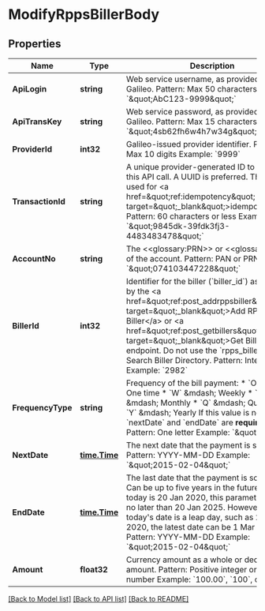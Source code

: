 # ModifyRppsBillerBody

## Properties
Name | Type | Description | Notes
------------ | ------------- | ------------- | -------------
**ApiLogin** | **string** | Web service username, as provided by Galileo. Pattern: Max 50 characters Example: &#x60;\&quot;AbC123-9999\&quot;&#x60; | [default to AbC123-9999]
**ApiTransKey** | **string** | Web service password, as provided by Galileo. Pattern: Max 15 characters Example: &#x60;\&quot;4sb62fh6w4h7w34g\&quot;&#x60; | [default to 4sb62fh6w4h7w34g]
**ProviderId** | **int32** | Galileo-issued provider identifier. Pattern: Max 10 digits Example: &#x60;9999&#x60; | [default to 9999]
**TransactionId** | **string** | A unique provider-generated ID to identify this API call. A UUID is preferred. This value is used for &lt;a href&#x3D;\&quot;ref:idempotency\&quot; target&#x3D;\&quot;_blank\&quot;&gt;idempotency&lt;/a&gt;. Pattern: 60 characters or less Example: &#x60;\&quot;9845dk-39fdk3fj3-4483483478\&quot;&#x60; | [default to 123e4567-e89b-12d3-a456-426614174000]
**AccountNo** | **string** | The &lt;&lt;glossary:PRN&gt;&gt; or &lt;&lt;glossary:PAN&gt;&gt; of the account. Pattern: PAN or PRN  Example: &#x60;\&quot;074103447228\&quot;&#x60; | [default to 074103447228]
**BillerId** | **int32** | Identifier for the biller (&#x60;biller_id&#x60;) as returned by the &lt;a href&#x3D;\&quot;ref:post_addrppsbiller\&quot; target&#x3D;\&quot;_blank\&quot;&gt;Add RPPS Biller&lt;/a&gt; or &lt;a href&#x3D;\&quot;ref:post_getbillers\&quot; target&#x3D;\&quot;_blank\&quot;&gt;Get Billers&lt;/a&gt; endpoint. Do not use the &#x60;rpps_biller_id&#x60; from Search Biller Directory. Pattern: Integer Example: &#x60;2982&#x60; | [default to 2982]
**FrequencyType** | **string** | Frequency of the bill payment: * &#x60;O&#x60; &amp;mdash; One time * &#x60;W&#x60; &amp;mdash; Weekly * &#x60;M&#x60; &amp;mdash; Monthly * &#x60;Q&#x60; &amp;mdash; Quarterly * &#x60;Y&#x60; &amp;mdash; Yearly  If this value is not &#x60;O&#x60; then &#x60;nextDate&#x60; and &#x60;endDate&#x60; are **required**. Pattern: One letter Example: &#x60;\&quot;W\&quot;&#x60; | [default to FREQUENCY_TYPE.W]
**NextDate** | [**time.Time**](time.Time.md) | The next date that the payment is scheduled. Pattern: YYYY-MM-DD Example: &#x60;\&quot;2015-02-04\&quot;&#x60; | [optional] [default to null]
**EndDate** | [**time.Time**](time.Time.md) | The last date that the payment is scheduled. Can be up to five years in the future, so if today is 20 Jan 2020, this parameter can be no later than 20 Jan 2025. However, if today&#x27;s date is a leap day, such as 29 Feb 2020, the latest date can be 1 Mar 2025. Pattern: YYYY-MM-DD Example: &#x60;\&quot;2015-02-04\&quot;&#x60; | [optional] [default to null]
**Amount** | **float32** | Currency amount as a whole or decimal amount. Pattern: Positive integer or decimal number Example: &#x60;100.00&#x60;, &#x60;100&#x60;, or &#x60;100.73&#x60; | [optional] [default to null]

[[Back to Model list]](../README.md#documentation-for-models) [[Back to API list]](../README.md#documentation-for-api-endpoints) [[Back to README]](../README.md)

